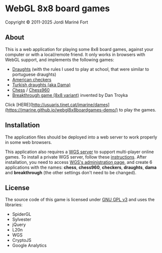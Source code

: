 WebGL 8x8 board games
=====================
Copyright © 2011-2025 Jordi Mariné Fort

About
-----

This is a web application for playing some 8x8 board games, against your computer or with a local/remote friend.
It only works in browsers with WebGL support, and implements the following games:
- [Draughts](http://en.wikipedia.org/wiki/Draughts#Long-range_kings.3B_men_cannot_capture_backwards_.28Spanish_draughts_family.29) (with the rules I used to play at school, that were similar to portuguese draughts)
- [American checkers](http://en.wikipedia.org/wiki/English_draughts)
- [Turkish draughts (aka Dama)](https://en.wikipedia.org/wiki/Turkish_draughts)
- [Chess](http://en.wikipedia.org/wiki/Chess) / [Chess960](http://en.wikipedia.org/wiki/Chess960)
- [Breakthrough game (8x8 variant)](http://en.wikipedia.org/wiki/Breakthrough_(board_game)) invented by Dan Troyka 


Click [HERE](http://usuaris.tinet.cat/jmarine/dames](https://jmarine.github.io/webgl8x8boardgames-demo/) to play the games.


Installation
------------

The application files should be deployed into a web server to work properly in some web browsers.

This application also requires a [WGS server](https://github.com/jmarine/wgs) to support multi-player online games. To install a private WGS server, follow these [instructions](https://github.com/jmarine/wgs/wiki/Installation). After installation, you need to access [WGS's administration page](http://localhost:8080/admin.html), and create 6 applications with the names: **chess**, **chess960**, **checkers**, **draughts**, **dama** and **breakthrough**
(the other settings don't need to be changed).


License
-------

The source code of this game is licensed under [GNU GPL v3](https://raw.githubusercontent.com/jmarine/webgl8x8boardgames/master/LICENSE.txt) and uses the libraries:
- SpiderGL
- Sylvester
- jQuery
- L20n
- WGS
- CryptoJS
- Google Analytics

